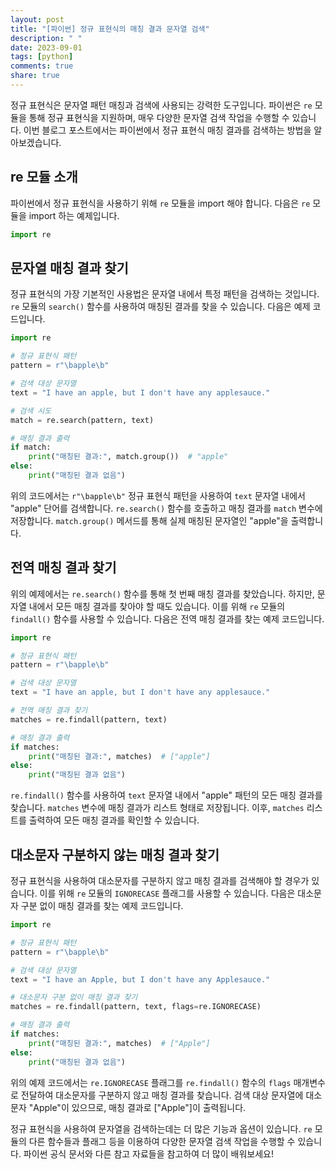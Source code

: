 ```yaml
---
layout: post
title: "[파이썬] 정규 표현식의 매칭 결과 문자열 검색"
description: " "
date: 2023-09-01
tags: [python]
comments: true
share: true
---
```


정규 표현식은 문자열 패턴 매칭과 검색에 사용되는 강력한 도구입니다. 파이썬은 `re` 모듈을 통해 정규 표현식을 지원하며, 매우 다양한 문자열 검색 작업을 수행할 수 있습니다. 이번 블로그 포스트에서는 파이썬에서 정규 표현식 매칭 결과를 검색하는 방법을 알아보겠습니다.

## re 모듈 소개

파이썬에서 정규 표현식을 사용하기 위해 `re` 모듈을 import 해야 합니다. 다음은 `re` 모듈을 import 하는 예제입니다.

```python
import re
```

## 문자열 매칭 결과 찾기

정규 표현식의 가장 기본적인 사용법은 문자열 내에서 특정 패턴을 검색하는 것입니다. `re` 모듈의 `search()` 함수를 사용하여 매칭된 결과를 찾을 수 있습니다. 다음은 예제 코드입니다.

```python
import re

# 정규 표현식 패턴
pattern = r"\bapple\b"

# 검색 대상 문자열
text = "I have an apple, but I don't have any applesauce."

# 검색 시도
match = re.search(pattern, text)

# 매칭 결과 출력
if match:
    print("매칭된 결과:", match.group())  # "apple"
else:
    print("매칭된 결과 없음")
```

위의 코드에서는 `r"\bapple\b"` 정규 표현식 패턴을 사용하여 `text` 문자열 내에서 "apple" 단어를 검색합니다. `re.search()` 함수를 호출하고 매칭 결과를 `match` 변수에 저장합니다. `match.group()` 메서드를 통해 실제 매칭된 문자열인 "apple"을 출력합니다.

## 전역 매칭 결과 찾기

위의 예제에서는 `re.search()` 함수를 통해 첫 번째 매칭 결과를 찾았습니다. 하지만, 문자열 내에서 모든 매칭 결과를 찾아야 할 때도 있습니다. 이를 위해 `re` 모듈의 `findall()` 함수를 사용할 수 있습니다. 다음은 전역 매칭 결과를 찾는 예제 코드입니다.

```python
import re

# 정규 표현식 패턴
pattern = r"\bapple\b"

# 검색 대상 문자열
text = "I have an apple, but I don't have any applesauce."

# 전역 매칭 결과 찾기
matches = re.findall(pattern, text)

# 매칭 결과 출력
if matches:
    print("매칭된 결과:", matches)  # ["apple"]
else:
    print("매칭된 결과 없음")
```

`re.findall()` 함수를 사용하여 `text` 문자열 내에서 "apple" 패턴의 모든 매칭 결과를 찾습니다. `matches` 변수에 매칭 결과가 리스트 형태로 저장됩니다. 이후, `matches` 리스트를 출력하여 모든 매칭 결과를 확인할 수 있습니다.

## 대소문자 구분하지 않는 매칭 결과 찾기

정규 표현식을 사용하여 대소문자를 구분하지 않고 매칭 결과를 검색해야 할 경우가 있습니다. 이를 위해 `re` 모듈의 `IGNORECASE` 플래그를 사용할 수 있습니다. 다음은 대소문자 구분 없이 매칭 결과를 찾는 예제 코드입니다.

```python
import re

# 정규 표현식 패턴
pattern = r"\bapple\b"

# 검색 대상 문자열
text = "I have an Apple, but I don't have any Applesauce."

# 대소문자 구분 없이 매칭 결과 찾기
matches = re.findall(pattern, text, flags=re.IGNORECASE)

# 매칭 결과 출력
if matches:
    print("매칭된 결과:", matches)  # ["Apple"]
else:
    print("매칭된 결과 없음")
```

위의 예제 코드에서는 `re.IGNORECASE` 플래그를 `re.findall()` 함수의 `flags` 매개변수로 전달하여 대소문자를 구분하지 않고 매칭 결과를 찾습니다. 검색 대상 문자열에 대소문자 "Apple"이 있으므로, 매칭 결과로 ["Apple"]이 출력됩니다.

정규 표현식을 사용하여 문자열을 검색하는데는 더 많은 기능과 옵션이 있습니다. `re` 모듈의 다른 함수들과 플래그 등을 이용하여 다양한 문자열 검색 작업을 수행할 수 있습니다. 파이썬 공식 문서와 다른 참고 자료들을 참고하여 더 많이 배워보세요!